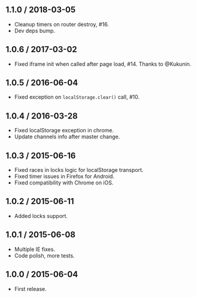 1.1.0 / 2018-03-05
------------------

- Cleanup timers on router destroy, #16.
- Dev deps bump.


1.0.6 / 2017-03-02
------------------

- Fixed iframe init when called after page load, #14. Thanks to @Kukunin.


1.0.5 / 2016-06-04
------------------

- Fixed exception on `localStorage.clear()` call, #10.


1.0.4 / 2016-03-28
------------------

- Fixed localStorage exception in chrome.
- Update channels info after master change.


1.0.3 / 2015-06-16
------------------

- Fixed races in locks logic for localStorage transport.
- Fixed timer issues in Firefox for Android.
- Fixed compatibility with Chrome on iOS.


1.0.2 / 2015-06-11
------------------

- Added locks support.


1.0.1 / 2015-06-08
------------------

- Multiple IE fixes.
- Code polish, more tests.


1.0.0 / 2015-06-04
------------------

- First release.
